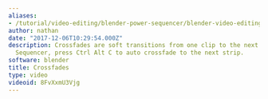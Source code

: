 ```yaml
---
aliases:
- /tutorial/video-editing/blender-power-sequencer/blender-video-editing-tutorials/chapter/4_blender_power_sequencer_crossfades_
author: nathan
date: "2017-12-06T10:29:54.000Z"
description: Crossfades are soft transitions from one clip to the next. With Power
  Sequencer, press Ctrl Alt C to auto crossfade to the next strip.
software: blender
title: Crossfades
type: video
videoid: 8FvXxmU3Vjg
---
```

